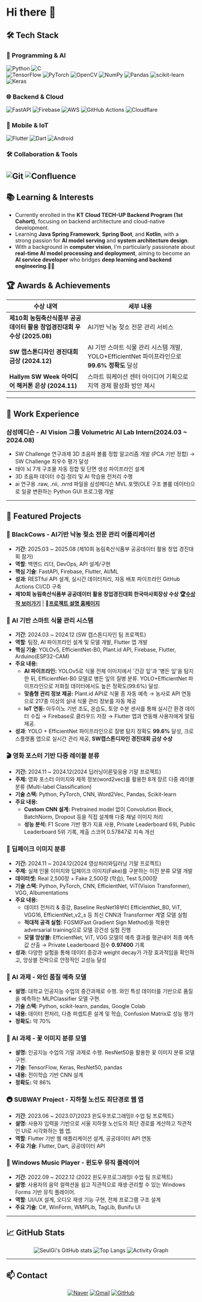 # Hi there 👋

<div align="center">
</div>

## 🛠️ Tech Stack

### 🚀 Programming & AI
![Python](https://img.shields.io/badge/Python-3776AB?style=flat-square&logo=Python&logoColor=white)
![C](https://img.shields.io/badge/C-A8B9CC?style=flat-square&logo=C&logoColor=white)  
![TensorFlow](https://img.shields.io/badge/TensorFlow-FF6F00?style=flat-square&logo=TensorFlow&logoColor=white)
![PyTorch](https://img.shields.io/badge/PyTorch-EE4C2C?style=flat-square&logo=PyTorch&logoColor=white)
![OpenCV](https://img.shields.io/badge/OpenCV-5C3EE8?style=flat-square&logo=OpenCV&logoColor=white)
![NumPy](https://img.shields.io/badge/NumPy-013243?style=flat-square&logo=NumPy&logoColor=white)
![Pandas](https://img.shields.io/badge/Pandas-150458?style=flat-square&logo=Pandas&logoColor=white)
![scikit-learn](https://img.shields.io/badge/scikit--learn-F7931E?style=flat-square&logo=scikit-learn&logoColor=white)
![Keras](https://img.shields.io/badge/Keras-D00000?style=flat-square&logo=Keras&logoColor=white)

### 🌐 Backend & Cloud
![FastAPI](https://img.shields.io/badge/FastAPI-009688?style=flat-square&logo=FastAPI&logoColor=white)
![Firebase](https://img.shields.io/badge/Firebase-FFCA28?style=flat-square&logo=Firebase&logoColor=black)
![AWS](https://img.shields.io/badge/AWS-232F3E?style=flat-square&logo=AmazonAWS&logoColor=white)
![GitHub Actions](https://img.shields.io/badge/GitHub%20Actions-2088FF?style=flat-square&logo=GitHub-Actions&logoColor=white)
![Cloudflare](https://img.shields.io/badge/Cloudflare-F38020?style=flat-square&logo=Cloudflare&logoColor=white)

### 📱 Mobile & IoT
![Flutter](https://img.shields.io/badge/Flutter-02569B?style=flat-square&logo=Flutter&logoColor=white)
![Dart](https://img.shields.io/badge/Dart-0175C2?style=flat-square&logo=Dart&logoColor=white)
![Android](https://img.shields.io/badge/Android-3DDC84?style=flat-square&logo=Android&logoColor=white)

### 🛠️ Collaboration & Tools
![Git](https://img.shields.io/badge/Git-F05032?style=flat-square&logo=Git&logoColor=white)
![Confluence](https://img.shields.io/badge/Confluence-172B4D?style=flat-square&logo=Confluence&logoColor=white)
---

## 📚 Learning & Interests
- Currently enrolled in the **KT Cloud TECH-UP Backend Program (1st Cohort)**, focusing on backend architecture and cloud-native development.  
- Learning **Java Spring Framework**, **Spring Boot**, and **Kotlin**, with a strong passion for **AI model serving** and **system architecture design**.  
- With a background in **computer vision**, I’m particularly passionate about **real-time AI model processing and deployment**, aiming to become an **AI service developer** who bridges **deep learning and backend engineering**.💪🏻
  
## 🏆 Awards & Achievements

| 수상 내역 | 세부 내용 |
| --- | --- |
| **제10회 농림축산식품부 공공데이터 활용 창업경진대회 우수상 (2025.08)** | AI기반 낙농 젖소 전문 관리 서비스 |
| **SW 캡스톤디자인 경진대회 금상 (2024.12)** | AI 기반 스마트 식물 관리 시스템 개발, YOLO+EfficientNet 파이프라인으로 **99.6% 정확도** 달성 |
| **Hallym SW Week 아이디어 해커톤 은상 (2024.11)** | 스마트 워케이션 센터 아이디어 기획으로 지역 경제 활성화 방안 제시 |


---

## 💼 Work Experience

### 삼성메디슨 - AI Vision 그룹 Volumetric AI Lab Intern(2024.03 ~ 2024.08)

- SW Challenge 연구과제 3D 초음파 볼륨 정합 알고리즘 개발 (PCA 기반 정합) → SW Challenge 최우수 평가 달성
- 태아 뇌 7개 구조물 자동 정합 및 단면 생성 파이프라인 설계
- 3D 초음파 데이터 수집·정리 및 AI 학습용 전처리 수행
- ai 연구용 .raw, .nii, .nrrd 파일을 삼성메디슨 MVL 포맷(OLE 구조 볼륨 데이터)으로 일괄 변환하는 Python GUI 프로그램 개발

---

## 🚀 Featured Projects

### 🐄 BlackCows - AI기반 낙농 젖소 전문 관리 어플리케이션
- **기간**: 2025.03 ~ 2025.08 (제10회 농림축산식품부 공공데이터 활용 창업 경진대회 참가)
- **역할**: 백엔드 리더, DevOps, API 설계/구현
- **핵심 기술**: FastAPI, Firebase, Flutter, AI/ML
- **성과**: RESTful API 설계, 실시간 데이터처리, 자동 배포 파이프라인 GitHub Actions CI/CD 구축
- **제10회 농림축산식품부 공공데이터 활용 창업경진대회 한국마사회장상 수상 🏆[수상작 보러가기](https://data.mafra.go.kr/contest/getWinnerNew.do)** | **🔗[프로젝트 설명 홈페이지](https://blackcows-team.github.io/blackcows-privacy/index.html)**


### 🌱 AI 기반 스마트 식물 관리 시스템
- **기간**: 2024.03 ~ 2024.12 (SW 캡스톤디자인 팀 프로젝트)
- **역할**: 팀장, AI 파이프라인 설계 및 모델 개발, Flutter 앱 개발
- **핵심 기술**: YOLOv5, EfficientNet-B0, Plant.id API, Firebase, Flutter, Arduino(ESP32-CAM)
- **주요 내용:**
  - **AI 파이프라인:** YOLOv5로 식물 전체 이미지에서 '건강 잎'과 '병든 잎'을 탐지한 뒤, EfficientNet-B0 모델로 병든 잎의 질병 분류. YOLO+EfficientNet 파이프라인으로 저화질 데이터에서도 높은 정확도(99.6%) 달성.
  - **맞춤형 관리 정보 제공:** Plant.id API로 식물 종 자동 예측 → 농사로 API 연동으로 217종 이상의 실내 식물 관리 정보를 자동 제공
  - **IoT 연동:** 아두이노 기반 조도, 온습도, 토양 수분 센서를 통해 실시간 환경 데이터 수집 → Firebase로 클라우드 저장 → Flutter 앱과 연동해 사용자에게 알림 제공.
- **성과**: YOLO + EfficientNet 파이프라인으로 질병 탐지 정확도 **99.6%** 달성, 크로스플랫폼 앱으로 실시간 관리 제공, **SW캡스톤디자인 경진대회 금상 수상**


### 🎬 영화 포스터 기반 다중 레이블 분류
- **기간:** 2024.11 ~ 2024.12(2024 딥러닝이론및응용 기말 프로젝트)
- **주제:** 영화 포스터 이미지와 제목 정보(word2vec)를 활용한 8개 장르 다중 레이블 분류 (Multi-label Classification)
- **기술 스택:** Python, PyTorch, CNN, Word2Vec, Pandas, Scikit-learn
- **주요 내용:**
  - **Custom CNN 설계:** Pretrained model 없이 Convolution Block, BatchNorm, Dropout 등을 직접 설계해 다중 채널 이미지 처리
  - **성능 분석:** F1 Score 기반 평가 지표 사용, Private Leaderboard 6위, Public Leaderboard 5위 기록, 제출 스코어 0.57847로 지속 개선


### 🚀 딥페이크 이미지 분류
- **기간:** 2024.11 ~ 2024.12(2024 영상처리와딥러닝 기말 프로젝트)
- **주제:** 실제 인물 이미지와 딥페이크 이미지(Fake)를 구분하는 이진 분류 모델 개발
- **데이터셋:** Real 2,500장 + Fake 2,500장 (학습), Test 5,000장
- **기술 스택:** Python, PyTorch, CNN, EfficientNet, ViT(Vision Transformer), VGG, Albumentations
- **주요 내용:**
  - 데이터 전처리 & 증강, Baseline ResNet18부터 EfficientNet_B0, ViT, VGG16, EfficientNet_v2_s 등 최신 CNN과 Transformer 계열 모델 실험
  - **적대적 공격 실험:** FGSM(Fast Gradient Sign Method)을 적용한 adversarial training으로 모델 강건성 실험 진행
  - **모델 앙상블:** EfficientNet, ViT, VGG 모델의 예측 결과를 평균내어 최종 예측값 산출 → Private Leaderboard 점수 **0.97400** 기록
- **성과:** 다양한 실험을 통해 데이터 증강과 weight decay가 가장 효과적임을 확인하고, 앙상블 전략으로 안정적인 고성능 달성

### 🍷 AI 과제 - 와인 품질 예측 모델
- **설명:** 대학교 인공지능 수업의 중간과제로 수행. 와인 특성 데이터를 기반으로 품질을 예측하는 MLPClassifier 모델 구현.
- **기술 스택:** Python, scikit-learn, pandas, Google Colab
- **내용:** 데이터 전처리, 다층 퍼셉트론 설계 및 학습, Confusion Matrix로 성능 평가
- **정확도:** 약 70%

### 🌼 AI 과제 - 꽃 이미지 분류 모델
- **설명:** 인공지능 수업의 기말 과제로 수행. ResNet50을 활용한 꽃 이미지 분류 모델 구현.
- **기술:** TensorFlow, Keras, ResNet50, pandas
- **내용:** 전이학습 기반 CNN 설계
- **정확도:** 약 86%

### 🚇 SUBWAY Project - 지하철 노선도 최단경로 웹 앱
- **기간**: 2023.06 ~ 2023.07(2023 윈도우프로그래밍II 수업 팀 프로젝트)
- **설명:** 사용자 입력을 기반으로 서울 지하철 노선도의 최단 경로를 계산하고 직관적인 UI로 시각화하는 웹 앱.
- **역할**: Flutter 기반 웹 애플리케이션 설계, 공공데이터 API 연동
- **주요 기술**: Flutter, Dart, 공공데이터 API



### 🎵 Windows Music Player - 윈도우 뮤직 플레이어
- **기간**: 2022.09 ~ 2022.12 (2022 윈도우프로그래밍I 수업 팀 프로젝트)
- **설명**: 사용자의 음악 컬렉션을 쉽고 직관적으로 재생·관리할 수 있는 Windows Forms 기반 뮤직 플레이어.
- **역할**: UI/UX 설계, 오디오 재생 기능 구현, 전체 프로그램 구조 설계
- **주요 기술**: C#, WinForm, WMPLib, TagLib, Bunifu UI

---

## 📈 GitHub Stats

<div align="center">

![SeulGi's GitHub stats](https://github-profile-summary-cards.vercel.app/api/cards/stats?username=SeulGi0117&theme=vue)
![Top Langs](https://github-profile-summary-cards.vercel.app/api/cards/most-commit-language?username=SeulGi0117&theme=vue)
![Activity Graph](https://github-profile-summary-cards.vercel.app/api/cards/profile-details?username=SeulGi0117&theme=vue)

</div>

---

## 📫 Contact

<div align="center">
  
[![Naver](https://img.shields.io/badge/Naver-Mail-03C75A?style=flat-square&logo=Naver&logoColor=white)](mailto:jusanha0117@naver.com)
[![Gmail](https://img.shields.io/badge/Gmail-Contact-d14836?style=flat-square&logo=Gmail&logoColor=white)](mailto:jusanha17@gmail.com)
[![GitHub](https://img.shields.io/badge/GitHub-SeulGi0117-181717?style=flat-square&logo=GitHub)](https://github.com/SeulGi0117)

</div>
